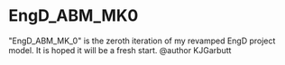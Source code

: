 # EngD_ABM_MK0
"EngD_ABM_MK_0" is the zeroth iteration of my revamped EngD project model. It is hoped it will be a fresh start.  @author KJGarbutt

